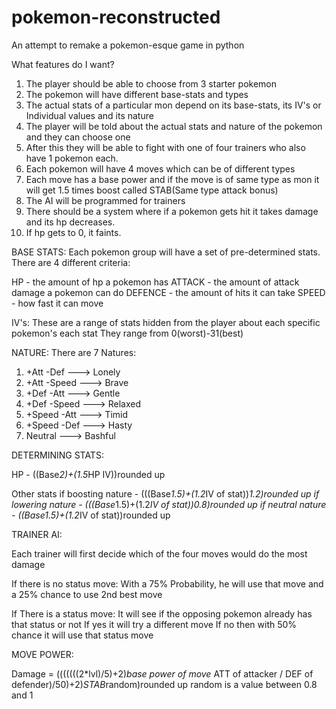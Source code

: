 # pokemon-reconstructed
An attempt to remake a pokemon-esque game in python

What features do I want?
1. The player should be able to choose from 3 starter pokemon
2. The pokemon will have different base-stats and types
3. The actual stats of a particular mon depend on its base-stats, its IV's or Individual values and its nature
4. The player will be told about the actual stats and nature of the pokemon and they can choose one
5. After this they will be able to fight with one of four trainers who also have 1 pokemon each.
6. Each pokemon will have 4 moves which can be of different types
7. Each move has a base power and if the move is of same type as mon it will get 1.5 times boost called STAB(Same type attack bonus)
8. The AI will be programmed for trainers
9. There should be a system where if a pokemon gets hit it takes damage and its hp decreases.
10. If hp gets to 0, it faints.


BASE STATS:
Each pokemon group will have a set of pre-determined stats. There are 4 different criteria:

HP - the amount of hp a pokemon has
ATTACK - the amount of attack damage a pokemon can do
DEFENCE - the amount of hits it can take
SPEED - how fast it can move


IV's:
These are a range of stats hidden from the player about each specific pokemon's each stat
They range from 0(worst)-31(best)

NATURE:
There are 7 Natures:
1. +Att -Def ---> Lonely
2. +Att -Speed ---> Brave
3. +Def -Att ---> Gentle
4. +Def -Speed ---> Relaxed
5. +Speed -Att ---> Timid
6. +Speed -Def ---> Hasty
7. Neutral ---> Bashful


DETERMINING STATS:

HP - ((Base*2)+(1.5*HP IV))rounded up

Other stats if boosting nature - (((Base*1.5)+(1.2*IV of stat))*1.2)rounded up
            if lowering nature - (((Base*1.5)+(1.2*IV of stat))*0.8)rounded up
            if neutral nature - ((Base*1.5)+(1.2*IV of stat))rounded up
            
            
TRAINER AI:

Each trainer will first decide which of the four moves would do the most damage

If there is no status move:
With a 75% Probability, he will use that move and a 25% chance to use 2nd best move

If There is a status move:
It will see if the opposing pokemon already has that status or not
If yes it will try a different move
If no then with 50% chance it will use that status move


MOVE POWER:

Damage = (((((((2*lvl)/5)+2)*base power of move* ATT of attacker / DEF of defender)/50)+2)*STAB*random)rounded up
random is a value between 0.8 and 1
